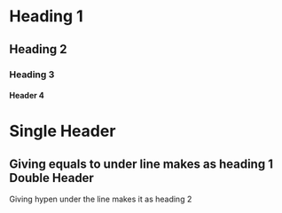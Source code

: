 # Heading 1
## Heading 2
### Heading 3
#### Header 4

Single Header
=============
Giving equals to under line makes as heading 1
Double Header
--------------
Giving hypen under the line makes it as heading 2
